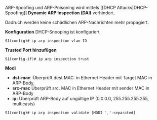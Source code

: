 ARP-Spoofing und ARP-Poisoning wird mittels [[DHCP Attacks|DHCP-Spoofing]] **Dynamic ARP Inspection (DAI)** verhindert.

Dadruch werden keine schädlichen ARP-Nachrichten mehr propagiert.

**Konfiguration**
DHCP-Snooping ist konfiguriert
```
S1(config)# ip arp inspection vlan ID
```


**Trusted Port hinzufügen**
```
S1(config-if)# ip arp inspection trust
```

**Modi**
- **dst-mac**: Überprüft dest MAC. in Ethernet Header mit Target MAC in ARP-Body.
- **src-mac** Überprüft src. MAC in Ethernet Header mit sender MAC in ARP-Body
- **ip:**  Überprüft ARP-Body auf ungültige IP (0.0.0.0, 255.255.255.255, multicasts)
```
S1(config)# ip arp inspection validate [MODI ','-separated]
```